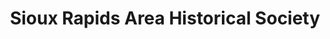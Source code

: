 ---
layout: repo
title: "Sioux Rapids Area Historical Society"
id: 12414
permalink: repos/12414/
---